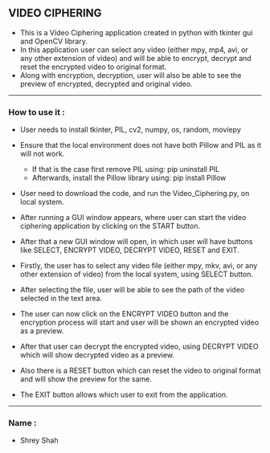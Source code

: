 ## VIDEO CIPHERING
-  This is a Video Ciphering application created in python with tkinter gui and OpenCV library.
-  In this application user can select any video (either mpy, mp4, avi, or any other extension of video) and will be able to encrypt, decrypt and reset the encrypted video to original format.
-  Along with encryption, decryption, user will also be able to see the preview of encrypted, decrypted and original video.


****

### How to use it :
- User needs to install tkinter, PIL, cv2, numpy, os, random, moviepy
- Ensure that the local environment does not have both Pillow and PIL as it will not work.
	- If that is the case first remove PIL using: pip uninstall PIL
	- Afterwards, install the Pillow library using: pip install Pillow
	
- User need to download the code, and run the Video_Ciphering.py, on local system.
- After running a GUI window appears, where user can start the video ciphering application by clicking on the START button.
- After that a new GUI window will open, in which user will have buttons like SELECT, ENCRYPT VIDEO, DECRYPT VIDEO, RESET and EXIT.
- Firstly, the user has to select any video file (either mpy, mkv, avi, or any other extension of video) from the local system, using SELECT button.
- After selecting the file, user will be able to see the path of the video selected in the text area.
- The user can now click on the ENCRYPT VIDEO button and the encryption process will start and user will be shown an encrypted video as a preview.
- After that user can decrypt the encrypted video, using DECRYPT VIDEO which will show decrypted video as a preview.
- Also there is a RESET button which can reset the video to original format and will show the preview for the same.
- The EXIT button allows which user to exit from the application.

***

### Name : 
- Shrey Shah
